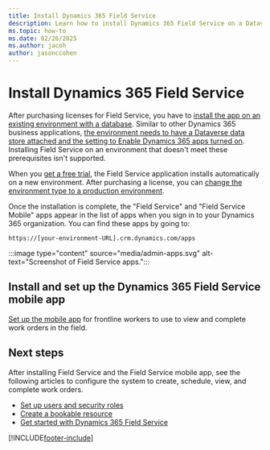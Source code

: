 ```yaml
---
title: Install Dynamics 365 Field Service
description: Learn how to install Dynamics 365 Field Service on a Dataverse environment.
ms.topic: how-to
ms.date: 02/26/2025
ms.author: jacoh
author: jasonccohen
---
```


# Install Dynamics 365 Field Service

After purchasing licenses for Field Service, you have to [install the app on an existing environment with a database](/power-platform/admin/manage-apps#install-an-app). Similar to other Dynamics 365 business applications, [the environment needs to have a Dataverse data store attached and the setting to Enable Dynamics 365 apps turned on](/power-platform/admin/create-environment). Installing Field Service on an environment that doesn't meet these prerequisites isn't supported.

When you [get a free trial](trial-signup.md), the Field Service application installs automatically on a new environment. After purchasing a license, you can [change the environment type to a production environment](/power-platform/admin/switch-environment).

Once the installation is complete, the "Field Service" and "Field Service Mobile" apps appear in the list of apps when you sign in to your Dynamics 365 organization. You can find these apps by going to:

```https://[your-environment-URL].crm.dynamics.com/apps```

:::image type="content" source="media/admin-apps.svg" alt-text="Screenshot of Field Service apps.":::

## Install and set up the Dynamics 365 Field Service mobile app

[Set up the mobile app](mobile/set-up-field-service-mobile.md) for frontline workers to use to view and complete work orders in the field.

## Next steps

After installing Field Service and the Field Service mobile app, see the following articles to configure the system to create, schedule, view, and complete work orders.

- [Set up users and security roles](users-licenses-permissions.md)
- [Create a bookable resource](set-up-bookable-resources.md)
- [Get started with Dynamics 365 Field Service](field-service-get-started.md)

[!INCLUDE[footer-include](../includes/footer-banner.md)]
